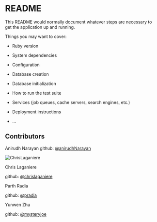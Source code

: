 # README

This README would normally document whatever steps are necessary to get the
application up and running.

Things you may want to cover:

* Ruby version

* System dependencies

* Configuration

* Database creation

* Database initialization

* How to run the test suite

* Services (job queues, cache servers, search engines, etc.)

* Deployment instructions

* ...

## Contributors
Anirudh Narayan
github: [@anirudhNarayan](http://github.com/anirudhNarayan)

![ChrisLaganiere](https://avatars0.githubusercontent.com/u/2042745?v=3&s=100)

Chris Laganiere

github: [@chrislaganiere](http://github.com/chrislaganiere)

Parth Radia

github: [@pradia](http://github.com/pradia)

Yunwen Zhu

github: [@mysteryjoe](http://github.com/mysteryjoe)

